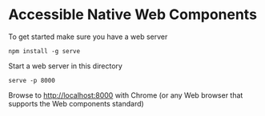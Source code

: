 # Accessible Native Web Components

To get started make sure you have a web server

```
npm install -g serve
```

Start a web server in this directory

```
serve -p 8000
```

Browse to [http://localhost:8000](http://localhost:8000) with Chrome (or any Web browser that supports the Web components standard)
